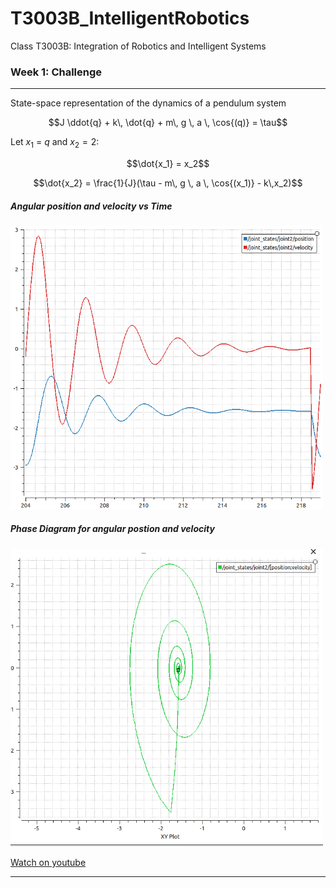 # T3003B_IntelligentRobotics
Class T3003B: Integration of Robotics and Intelligent Systems

### Week 1: Challenge

---
State-space representation of the dynamics of a pendulum system
```math
J \ddot{q} + k\, \dot{q} + m\, g \, a \, \cos{(q)} = \tau
```
Let  $x_1$ = $q$  and  $x_2 = 2$:

```math
\dot{x_1} = x_2
```

```math
\dot{x_2} = \frac{1}{J}(\tau - m\, g \, a \, \cos{(x_1)} - k\,x_2)
```

##### Angular position and velocity vs Time
<img src="https://github.com/edgarcancinoe/T3003B_IntelligentRobotics/blob/main/Week1Challenge/visuals/q_qdot_vs_time.png" width="500">

##### Phase Diagram for angular postion and velocity
<img src="https://github.com/edgarcancinoe/T3003B_IntelligentRobotics/blob/main/Week1Challenge/visuals/phase_diagram.png" width="500">

<a href="https://youtu.be/bWifFmhGT0s">Watch on youtube<a/>

---
